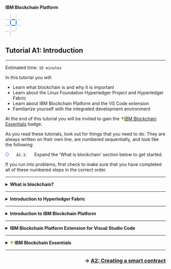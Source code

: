 <!-- Test mdToPdf script -->
**IBM Blockchain Platform**

<img src="./images/ibp.png" alt="IBM Blockchain Platform"></img>
## **Tutorial A1: Introduction**

<!--
<p style="text-align:left;">
    <span style="float:left"><h2><b>Tutorial A1: Introduction</b><span style="float:right;color:gray"><a href='./pdf/a1.pdf' download><img src='./images/download.png'></a></h2>
    </span>
</p>
!-->

---

Estimated time: `10 minutes`

In this tutorial you will:
* Learn what blockchain is and why it is important
* Learn about the Linux Foundation Hyperledger Project and Hyperledger Fabric
* Learn about IBM Blockchain Platform and the VS Code extension
* Familiarize yourself with the integrated development environment

At the end of this tutorial you will be invited to gain the <img src='./images/badge_bronze.png'></img><a href="http://ibm.biz/BlockEssentials">IBM Blockchain Essentials</a> badge.


As you read these tutorials, look out for things that you need to do. They are always written on their own line, are numbered sequentially, and look like the following:

<img src="./images/bullet.png" alt="[]"></img> &nbsp;&nbsp;&nbsp;&nbsp; `A1.1`: &nbsp;&nbsp;&nbsp;&nbsp;
Expand the 'What is blockchain' section below to get started.

If you run into problems, first check to make sure that you have completed all of these numbered steps in the correct order.

---
<details>
<summary><b>What is blockchain?</b></summary>

The generally accepted definition of a blockchain is a <i>distributed ledger</i> with <i>smart contracts</i>.

In business, whenever any object of value or importance changes, it is captured in a transaction. Transactions therefore describe how a company's essential assets move through a lifecycle; for example, their movement between their suppliers and consumers in a supply chain.

Traditionally, transactions are recorded in a business ledger. Unfortunately, a transaction which involves multiple organizations will be recorded differently by each business. Business processes which would benefit from a consistent, up-to-date and high integrity ledger are adversely affected organizations with different ledgers and technology recording essentially the same transactions. For example, if two organizations disagree on the state of a transaction then a dispute occurs, which can often be costly and time-consuming to resolve. A shared ledger can also introduce new possibilities; real-time tracking and tracing of products becomes possible when all the participants in a supply chain have access to a trusted source of transactions.

Blockchain transactions and ledgers are different. Blockchain introduces a new kind of transaction – a multiparty transaction - that is signed by everyone involved in the transaction. Blockchain ledgers are different too; the same ledger is replicated in every organization in the network, and kept synchronized using a process called *consensus*.  Moreover, these ledgers are *immutable* and *final*; once a multi-party transaction is written to the ledger, it cannot be reversed.

These tutorials will help you understand these ideas in more detail, and how to use them in practice.

<br><h3 align='left'>Smart contracts</h3>

In business, transactions are generated according to *contracts* which define the exact conditions under which a transaction is generated. If I buy a car from you and it breaks down a month later, the terms of our contract might say that you are liable for the repair.

Blockchain introduces the idea of a *smart contract*. It describes in code what a transaction generated by the smart contract looks like. For example, a car contract might use logic to check that you're the current owner of the car, and that a purchaser has the required funds. If so, then a transaction will be generated that represents the transfer of the money to the seller and the car ownership to the buyer. 

Blockchains such as Hyperledger Fabric make it easy to write smart contracts, by maintaining the current value of every business object in a ledger. It means that smart contracts don't need to compute the cumulative effect of the history of transactions that involve your car -- they simply look up the current state of that car, and modify it as required. Hyperledger Fabric makes it easy to capture these object changes as transactions and recorded on the distributed blockchain ledger.  

In these tutorials we'll learn a lot more about smart contracts and how to write them.

<br><h3 align='left'>Blockchain and Bitcoin</h3>

Blockchain is commonly associated with Bitcoin, the cryptocurrency and peer-to-peer payments system. Bitcoin uses a blockchain as the ledger to record its transactions and a resource-intensive method of consensus called *proof of work*. Bitcoin favors anonymity; even though the ledger is public, it's almost impossible to determine who is behind a Bitcoin transaction.

Businesses often have a different operating environment. For example, they are required to carry out Know Your Customer (KYC) and Anti-Money Laundering (AML) checks, which require businesses to know who they are dealing with.  This means that business blockchains require identifiable participants and favor features such as *privacy* and *confidentiality*. Knowing who's behind a transaction helps to remove incentives for fraud and as such, resource-intensive methods of consensus are not needed.

And of course, business ledgers also store more than cryptocurrency transactions; any object of value to a business could be subject to multi-party transactions, and will therefore also benefit from a business blockchain.

<br>

<img src="./images/bullet.png" alt="[]"></img> &nbsp;&nbsp;&nbsp;&nbsp; `A1.2`: &nbsp;&nbsp;&nbsp;&nbsp;
Expand the 'Introduction to Hyperledger Fabric' section below to continue.

</details>

---

<details>
<summary><b>Introduction to Hyperledger Fabric</b></summary>

In early 2016, the Linux Foundation formally announced the creation of the *Hyperledger* project. Its aim continues to be to develop blockchain technologies that specifically cater for the requirements of businesses.

Hyperledger is more than a single technology; it is a collection of cross-industry frameworks and tools that come under a single open license and governance structure.

   > <br>
   > Find out more about the Hyperledger Project at <a href="https://www.hyperledger.org/">https://www.hyperledger.org/</a>
   > <br>&nbsp;

Hyperledger Fabric is the most widely implemented of these technologies. It provides a shared, replicated ledger implementation with support for smart contracts. It is designed as a pluggable framework so that it can evolve over time, for example as new privacy and consensus technologies emerge. It continues to be developed by hundreds of developers in the community representing dozens of different organizations.

   > <br>
   > Read the Hyperledger Fabric technical documentation at <a href="https://hyperledger-fabric.readthedocs.io/">https://hyperledger-fabric.readthedocs.io/</a>
   > <br>&nbsp;

Hyperledger Fabric underpins many of the world's most successful blockchain implementations, including <a href="https://www.ibm.com/blockchain/solutions/food-trust">IBM Food Trust</a>, <a href="https://www.tradelens.com/">TradeLens</a> and <a href="https://we-trade.com/">we.trade</a>.


<br><h3 align='left'>Hyperledger Fabric technology</h3>

A Hyperledger Fabric network consists of three key types of components:

* **Peer node**: holds a copy of the ledger and is responsible for running smart contracts.
* **Orderer node**: part of a distributed ordering service that agrees the order that transactions are added to the ledger.
* **Certificate Authority**: responsible for issuing the certificates that identify users and organizations on the network.

Each organization that joins a Hyperledger Fabric network will typically own peers and certificate authorities. There needs to be one ordering service in each network, although this can be distributed between organizations.

As we progress through these tutorials, we will work with each of these components.

<br>

<img src="./images/bullet.png" alt="[]"></img> &nbsp;&nbsp;&nbsp;&nbsp; `A1.3`: &nbsp;&nbsp;&nbsp;&nbsp;
Expand the 'Introduction to IBM Blockchain Platform' section below to continue.

</details>

---

<details>
<summary><b>Introduction to IBM Blockchain Platform</b></summary>

IBM Blockchain Platform is a set of tools and services that allow users to build and operate Hyperledger Fabric networks. Broadly, it consists of two main elements:

* **IBM Blockchain Platform Extension for Visual Studio Code**. This is the tool you are using now. It allows developers to create Hyperledger Fabric smart contracts and the applications that interact with them. Developers can test their applications using an embedded instance of Hyperledger Fabric, or connect to a remote Hyperledger Fabric network.

* **IBM Blockchain Platform Console**. This allows users to create and manage their Hyperledger Fabric components. The components can be run on IBM Cloud or on any OpenShift-based environment, including on-premises.

> <br>
   > Learn more about the IBM Blockchain Platform here: <a href="https://www.ibm.com/blockchain/platform">https://www.ibm.com/blockchain/platform</a>
   > <br>&nbsp;

In later tutorials you will learn more about the console. For now, you will start to familiarize yourself with the IBM Blockchain Platform developer tools.

<img src="./images/bullet.png" alt="[]"></img> &nbsp;&nbsp;&nbsp;&nbsp; `A1.4`: &nbsp;&nbsp;&nbsp;&nbsp;
Expand the next section to continue.

</details>

---


<details>
<summary><b>IBM Blockchain Platform Extension for Visual Studio Code</b></summary>

In these tutorials you will be performing actions in VS Code, so begin by ensuring that you can comfortably see both this tutorial and VS Code. If you can, arrange the tutorial on a second window ('File' -> 'New Window') and move it to a second monitor. If this is not possible, you can click on the 'Split Editor' icon the top right of the VS Code editor to split within a single window.

Let's start with the basic elements of the IBM Blockchain Platform VS Code extension:

<img src="./images/a1.4.png" alt="A screenshot of the VSCode Extension"></img>

`1.` **Editor pane**: Used for editing smart contracts and application code.<br>
`2.` **The IBM Blockchain Platform icon in the VS Code activity bar**: Shows or hides the IBM Blockchain Platform side bar.<br>
`3.` **IBM Blockchain Platform side bar**: A set of views that show the Hyperledger Fabric resources you are working with: smart contracts, environments, gateways and wallets.<br>
`4.` **IBM Blockchain Platform home page**: At both the top and bottom of the screen are icons that allow you to return to the IBM Blockchain Platform welcome screen if you get lost.<br>
`5.` **Output**: The results of running any transaction are displayed here. Also note the neighboring tabs that allow you, among other things, to run Terminal commands in an embedded shell.<br>
`6.` **Notifications**: Timely information is displayed here, such as the results of deploying a new smart contract. If you click on the icon in the corner you can usually revisit any notifications you've missed.<br>
`7.` **Command palette**: When you tell VS Code to do something, such as package a smart contract, VS Code will invite you to enter any parameters here. You can also bring up the command palette before you invoke any command by selecting "View -> Command Palette"; if you type ">IBM Blockchain Platform" here you can quickly show all the commands implemented by the extension.

If you're not familiar with VS Code, it's worthwhile spending a few minutes clicking around to get yourself comfortable with it. When you are ready, continue on.

<img src="./images/bullet.png" alt="[]"></img> &nbsp;&nbsp;&nbsp;&nbsp; `A1.5`: &nbsp;&nbsp;&nbsp;&nbsp;
Expand the next section to continue.

</details>



---
<details>
<summary><b><img src='./images/badge_bronze.png'></img>&nbsp;IBM Blockchain Essentials</b></summary>

In this tutorial we've covered the basics of blockchain; this is the term used to describe distributed ledger technology that uses smart contracts to share multi-party transactions with the member organizations of a business network. 

We introduced the Linux Foundation Hyperledger Project, which aims to develop blockchain technologies for business, and Hyperledger Fabric, which is a shared ledger implementation that underpins many blockchain projects.

Finally we looked at IBM Blockchain Platform, which is a set of tools and services for building and operating Hyperledger Fabric-based blockchains. The IBM Blockchain Platform VS Code extension is one such tool, and is what we will be using in these tutorials.

You've now completed the first tutorial and are now ready to pass the <img src='./images/badge_bronze.png'></img><a href="http://ibm.biz/BlockEssentials">IBM Blockchain Essentials</a> course.

Click on the link above to view the course. You'll consolidate what you've learned, take a short quiz to demonstrate your understanding and claim your badge on <a href='https://www.youracclaim.com/'>Acclaim</a>.

In the next tutorial you will create your first smart contract.

</details>

---

<h3 align='right'> → <a href='./a2.md'><b>A2: Creating a smart contract</b></h3></a>
